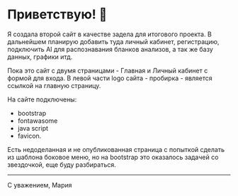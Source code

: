 # Приветствую! 👋

Я создала второй сайт в качестве задела для итогового
проекта. В дальнейшем планирую добавить туда личный кабинет, регистрацию, подключить AI для распознавания бланков анализов, а так же
базу данных, графики итд.

Пока это сайт с двумя страницами - Главная и Личный кабинет с формой для входа.
В левой части logo сайта - пробирка - является ссылкой на главную страницу.

На сайте подключены:

- bootstrap
- fontawasome
- java script
- favicon.

Есть недоделанная и не опубликованная страница с попыткой сделать из шаблона боковое меню, но на bootstrap это
оказалось задачей со звездочкой, еще буду разбираться.


***
С уважением, Мария
